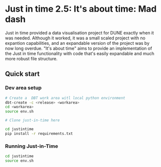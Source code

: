 # Just in time 2.5: It's about time: Mad dash

Just in time provided a data visualisation project for DUNE exactly when it was needed. Although it worked, it was a small scaled project with no expantion capabilities, and an expandable version of the project was by now long overdue. "It's about time" aims to provide an implementation of the Just in time functionality with code that's easily expandable and much more robust file structure.


## Quick start

### Dev area setup
```sh
# Create a  DBT work area witl local python environment
dbt-create -c <release> <workarea>
cd <workarea>
source env.sh

# Clone just-in-time here

cd justintime
pip install -r requirements.txt
```


### Running Just-in-Time
```sh
cd justintime
source env.sh

```